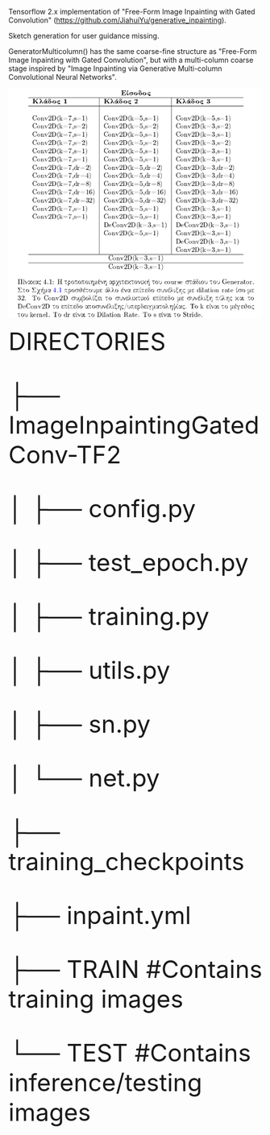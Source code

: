 Tensorflow 2.x implementation of "Free-Form Image Inpainting with Gated Convolution" (https://github.com/JiahuiYu/generative_inpainting). 

Sketch generation for user guidance missing.

GeneratorMulticolumn() has the same coarse-fine structure as "Free-Form Image Inpainting with Gated Convolution", but with a multi-column coarse stage inspired by "Image Inpainting via Generative Multi-column Convolutional Neural Networks".

![alt text](https://github.com/kosmar2011/ImageInpaintingGatedConv-TF2/blob/master/table.PNG?raw=true)

<font size="7">
DIRECTORIES

├── ImageInpaintingGatedConv-TF2

│ ├── config.py

│ ├── test_epoch.py

│ ├── training.py

│ ├── utils.py

│ ├── sn.py

│ └── net.py

├── training_checkpoints

├── inpaint.yml

├── TRAIN #Contains training images 

└── TEST  #Contains inference/testing images
</font>
